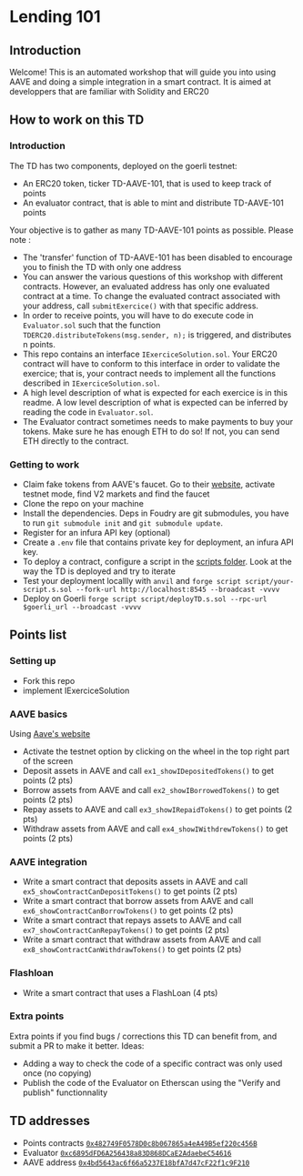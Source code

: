 # Lending 101

## Introduction

Welcome! This is an automated workshop that will guide you into using AAVE and doing a simple integration in a smart contract.
It is aimed at developpers that are familiar with Solidity and ERC20

## How to work on this TD

### Introduction

The TD has two components, deployed on the goerli testnet:

- An ERC20 token, ticker TD-AAVE-101, that is used to keep track of points
- An evaluator contract, that is able to mint and distribute TD-AAVE-101 points

Your objective is to gather as many TD-AAVE-101 points as possible. Please note :

- The 'transfer' function of TD-AAVE-101 has been disabled to encourage you to finish the TD with only one address
- You can answer the various questions of this workshop with different contracts. However, an evaluated address has only one evaluated contract at a time. To change the evaluated contract associated with your address, call `submitExercice()` with that specific address.
- In order to receive points, you will have to do execute code in `Evaluator.sol` such that the function `TDERC20.distributeTokens(msg.sender, n);` is triggered, and distributes n points.
- This repo contains an interface `IExerciceSolution.sol`. Your ERC20 contract will have to conform to this interface in order to validate the exercice; that is, your contract needs to implement all the functions described in `IExerciceSolution.sol`.
- A high level description of what is expected for each exercice is in this readme. A low level description of what is expected can be inferred by reading the code in `Evaluator.sol`.
- The Evaluator contract sometimes needs to make payments to buy your tokens. Make sure he has enough ETH to do so! If not, you can send ETH directly to the contract.

### Getting to work

- Claim fake tokens from AAVE's faucet. Go to their [website](https://app.aave.com/), activate testnet mode, find V2 markets and find the faucet
- Clone the repo on your machine
- Install the dependencies. Deps in Foudry are git submodules, you have to run `git submodule init` and `git submodule update`.
- Register for an infura API key (optional)
- Create a `.env` file that contains private key for deployment, an infura API key.
- To deploy a contract, configure a script in the [scripts folder](script). Look at the way the TD is deployed and try to iterate
- Test your deployment locallly with `anvil` and `forge script script/your-script.s.sol --fork-url http://localhost:8545 --broadcast -vvvv`
- Deploy on Goerli `forge script script/deployTD.s.sol --rpc-url $goerli_url --broadcast -vvvv `

## Points list

### Setting up

- Fork this repo
- implement IExerciceSolution

### AAVE basics

Using [Aave's website](https://app.aave.com/)

- Activate the testnet option by clicking on the wheel in the top right part of the screen
- Deposit assets in AAVE and call `ex1_showIDepositedTokens()` to get points (2 pts)
- Borrow assets from AAVE and call `ex2_showIBorrowedTokens()` to get points (2 pts)
- Repay assets to AAVE and call `ex3_showIRepaidTokens()` to get points (2 pts)
- Withdraw assets from AAVE and call `ex4_showIWithdrewTokens()` to get points (2 pts)

### AAVE integration

- Write a smart contract that deposits assets in AAVE and call `ex5_showContractCanDepositTokens()` to get points (2 pts)
- Write a smart contract that borrow assets from AAVE and call `ex6_showContractCanBorrowTokens()` to get points (2 pts)
- Write a smart contract that repays assets to AAVE and call `ex7_showContractCanRepayTokens()` to get points (2 pts)
- Write a smart contract that withdraw assets from AAVE and call `ex8_showContractCanWithdrawTokens()` to get points (2 pts)

### Flashloan

- Write a smart contract that uses a FlashLoan (4 pts)

### Extra points

Extra points if you find bugs / corrections this TD can benefit from, and submit a PR to make it better. Ideas:

- Adding a way to check the code of a specific contract was only used once (no copying)
- Publish the code of the Evaluator on Etherscan using the "Verify and publish" functionnality

## TD addresses

- Points contracts [`0x482749F0578D0c8b067865a4eA49B5ef220c456B`](https://goerli.etherscan.io/address/0x482749F0578D0c8b067865a4eA49B5ef220c456B)
- Evaluator [`0xc6895dFD6A256438a83D868DCaE2AdaebeC54616`](https://goerli.etherscan.io/address/0xc6895dFD6A256438a83D868DCaE2AdaebeC54616)
- AAVE address  [`0x4bd5643ac6f66a5237E18bfA7d47cF22f1c9F210`](https://goerli.etherscan.io/address/0x4bd5643ac6f66a5237E18bfA7d47cF22f1c9F210)
